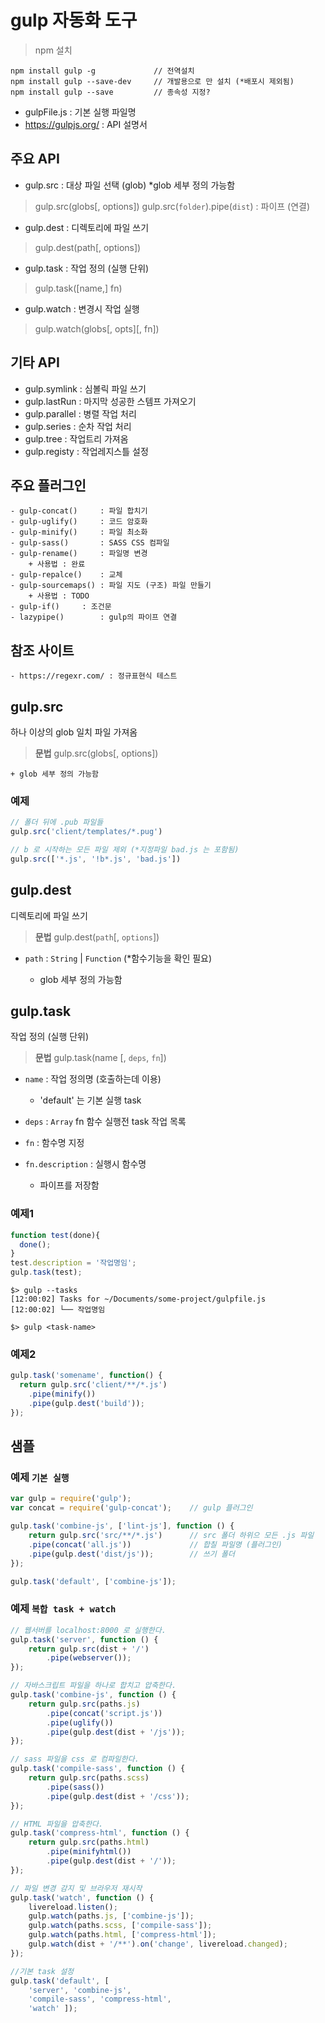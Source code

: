 # gulp 자동화 도구

> npm 설치
```shell
npm install gulp -g             // 전역설치
npm install gulp --save-dev     // 개발용으로 만 설치 (*배포시 제외됨)
npm install gulp --save         // 종속성 지정?
```

- gulpFile.js : 기본 실행 파일명
- https://gulpjs.org/  : API 설명서

## 주요 API

- gulp.src    : 대상 파일 선택 (glob)   *glob 세부 정의 가능함
> gulp.src(globs[, options])
gulp.src(`folder`).pipe(`dist`)   : 파이프 (연결)

- gulp.dest : 디렉토리에 파일 쓰기
> gulp.dest(path[, options])

- gulp.task   : 작업 정의 (실행 단위)
> gulp.task([name,] fn)

- gulp.watch : 변경시 작업 실행
> gulp.watch(globs[, opts][, fn])



## 기타 API

- gulp.symlink  : 심볼릭 파일 쓰기
- gulp.lastRun  : 마지막 성공한 스템프 가져오기
- gulp.parallel : 병렬 작업 처리
- gulp.series	: 순차 작업 처리
- gulp.tree		: 작업트리 가져옴
- gulp.registy  : 작업레지스틀 설정


## 주요 플러그인
    - gulp-concat()		: 파일 합치기
    - gulp-uglify()		: 코드 암호화
    - gulp-minify()		: 파일 최소화
    - gulp-sass()		: SASS CSS 컴파일
    - gulp-rename()		: 파일명 변경
		+ 사용법 : 완료
    - gulp-repalce()	: 교체
    - gulp-sourcemaps()	: 파일 지도 (구조) 파일 만들기
		+ 사용법 : TODO
    - gulp-if()		: 조건문
	- lazypipe()		: gulp의 파이프 연결

## 참조 사이트
	- https://regexr.com/ : 정규표현식 테스트

gulp.src
------------------------------------------------------------
하나 이상의 glob 일치 파일 가져옴

> **문법**
> gulp.src(globs[, options])

    + glob 세부 정의 가능함

### 예제
```javascript
// 폴더 뒤에 .pub 파일들
gulp.src('client/templates/*.pug')  

// b 로 시작하는 모든 파일 제외 (*지정파일 bad.js 는 포함됨)
gulp.src(['*.js', '!b*.js', 'bad.js'])
```

gulp.dest
------------------------------------------------------------
디렉토리에 파일 쓰기

> **문법**
> gulp.dest(`path`[, `options`])
- `path` : `String` | `Function`  (*함수기능을 확인 필요)

    + glob 세부 정의 가능함


gulp.task
------------------------------------------------------------
작업 정의 (실행 단위)

> **문법**
gulp.task(name [, `deps`, `fn`])
- `name` : 작업 정의명 (호출하는데 이용)
    + 'default' 는 기본 실행 task
- `deps` : `Array` fn 함수 실행전 task 작업 목록
- `fn` : 함수명 지정
- `fn.description` : 실행시 함수명

    + 파이프를 저장함

### 예제1
```javascript
function test(done){
  done();
}
test.description = '작업명임';
gulp.task(test); 
```

```shell
$> gulp --tasks
[12:00:02] Tasks for ~/Documents/some-project/gulpfile.js
[12:00:02] └── 작업명임

$> gulp <task-name>
```

### 예제2
```javascript
gulp.task('somename', function() {
  return gulp.src('client/**/*.js')
    .pipe(minify())
    .pipe(gulp.dest('build'));
}); 
```

샘플
------------------------------------------------------------

### 예제 `기본 실행`

```javascript
var gulp = require('gulp');             
var concat = require('gulp-concat');    // gulp 플러그인 

gulp.task('combine-js', ['lint-js'], function () {
	return gulp.src('src/**/*.js')      // src 폴더 하위으 모든 .js 파일
	.pipe(concat('all.js'))             // 합칠 파일명 (플러그인)
	.pipe(gulp.dest('dist/js'));        // 쓰기 폴더
});

gulp.task('default', ['combine-js']);
```

### 예제 `복합 task + watch`

```javascript
// 웹서버를 localhost:8000 로 실행한다.
gulp.task('server', function () {
	return gulp.src(dist + '/')
		.pipe(webserver());
});

// 자바스크립트 파일을 하나로 합치고 압축한다.
gulp.task('combine-js', function () {
	return gulp.src(paths.js)
		.pipe(concat('script.js'))
		.pipe(uglify())
		.pipe(gulp.dest(dist + '/js'));
});

// sass 파일을 css 로 컴파일한다.
gulp.task('compile-sass', function () {
	return gulp.src(paths.scss)
		.pipe(sass())
		.pipe(gulp.dest(dist + '/css'));
});

// HTML 파일을 압축한다.
gulp.task('compress-html', function () {
	return gulp.src(paths.html)
		.pipe(minifyhtml())
		.pipe(gulp.dest(dist + '/'));
});

// 파일 변경 감지 및 브라우저 재시작
gulp.task('watch', function () {
	livereload.listen();
	gulp.watch(paths.js, ['combine-js']);
	gulp.watch(paths.scss, ['compile-sass']);
	gulp.watch(paths.html, ['compress-html']);
	gulp.watch(dist + '/**').on('change', livereload.changed);
});

//기본 task 설정
gulp.task('default', [
	'server', 'combine-js', 
	'compile-sass', 'compress-html', 
	'watch' ]);
```
